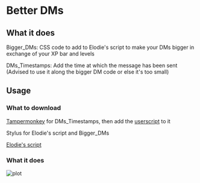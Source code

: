 # Better DMs

## What it does

Bigger_DMs: CSS code to add to Elodie's script to make your DMs bigger in exchange of your XP bar and levels

DMs_Timestamps: Add the time at which the message has been sent (Advised to use it along the bigger DM code or else it's too small)

## Usage

### What to download

[Tampermonkey]() for DMs_Timestamps, then add the [userscript](https://github.com/xSardine/AMQ-Stuff/raw/main/BetterDms/dm_timestamp.user.js) to it

Stylus for Elodie's script and Bigger_DMs

[Elodie's script](https://33kk.github.io/uso-archive/?search=elodie&style=179263)

### What it does

![plot](https://i.ibb.co/SrDqkG0/biggerdms.png)
